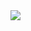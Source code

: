 <img src="https://user-images.githubusercontent.com/39178978/147874900-2aab4125-8b19-4c41-9804-d39d12ac353b.png">
